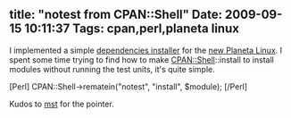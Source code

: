 title: "notest from CPAN::Shell"
Date: 2009-09-15 10:11:37
Tags: cpan,perl,planeta linux
---
I implemented a simple <a href="http://github.com/axiombox/planetalinux/blob/master/installdeps.pl">dependencies installer</a> for the <a href="http://github.com/axiombox/planetalinux">new Planeta Linux</a>. I spent some time trying to find how to make <a href="http://search.cpan.org/~andk/CPAN-1.9402/lib/CPAN.pm#CPAN::Shell">CPAN::Shell</a>::install to install modules without running the test units, it's quite simple.

[Perl]
CPAN::Shell->rematein("notest", "install", $module);
[/Perl]

Kudos to <a href="http://www.shadowcat.co.uk/blog/matt-s-trout/">mst</a> for the pointer.